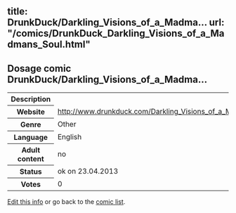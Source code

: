 title: DrunkDuck/Darkling_Visions_of_a_Madma...
url: "/comics/DrunkDuck_Darkling_Visions_of_a_Madmans_Soul.html"
---
Dosage comic DrunkDuck/Darkling_Visions_of_a_Madma...
-----------------------------------------

<p id="msg"></p>
<script type="text/javascript">
if (window.location.search === '?edit_info_mail=sent_ok') {
  var elem = document.getElementById("msg");
  elem.innerHTML = 'Edited information sucessfully sent.';
  elem.className = 'ok';
}
</script>
<table class="comicinfo">
<tr>
<th>Description</th><td></td>
</tr>
<tr>
<th>Website</th><td><a href="http://www.drunkduck.com/Darkling_Visions_of_a_Madmans_Soul/">http://www.drunkduck.com/Darkling_Visions_of_a_Madmans_Soul/</a></td>
</tr>
<tr>
<th>Genre</th><td>Other</td>
</tr>
<tr>
<th>Language</th><td>English</td>
</tr>
<tr>
<th>Adult content</th><td>no</td>
</tr>
<tr>
<th>Status</th><td>ok on 23.04.2013</td>
</tr>
<tr>
<th>Votes</th><td>0</td>
</tr>
</table>

[Edit this info](DrunkDuck_Darkling_Visions_of_a_Madmans_Soul_edit.html) or go back to the [comic list](../comic-index.html).
